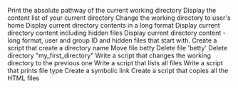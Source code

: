 Print the absolute pathway of the current working directory
Display the content list of your current directory
Change the working directory to user's home
Display current directory contents in a long format
Display current directory content including hidden files
Display current directory content - long format, user and group ID and hidden files that start with.
Create a script that create a directory name
Move file betty
Delete file 'betty'
Delete directory "my_first_directory"
Write a script that changes the working directory to the previous one
Write a script that lists all files
Write a script that prints file type
Create a symbolic link
Create a script that copies all the HTML files 
